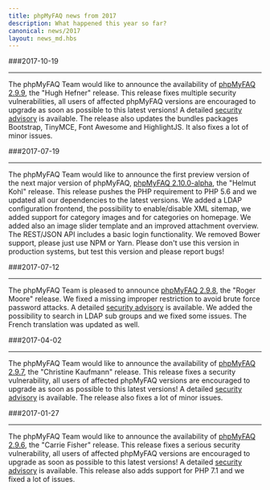 ```yaml
---
title: phpMyFAQ news from 2017
description: What happened this year so far?
canonical: news/2017
layout: news_md.hbs
---
```


###2017-10-19
* * *
The phpMyFAQ Team would like to announce the availability of [phpMyFAQ 2.9.9](/download), the "Hugh Hefner" release.
This release fixes multiple security vulnerabilities, all users of affected phpMyFAQ versions are encouraged to upgrade
as soon as possible to this latest versions! A detailed [security advisory](/security/advisory-2017-04-02) is available.
The release also updates the bundles packages Bootstrap, TinyMCE, Font Awesome and HighlightJS. It also fixes a lot of
minor issues.

###2017-07-19
* * *
The phpMyFAQ Team would like to announce the first preview version of the next major version of phpMyFAQ,
[phpMyFAQ 2.10.0-alpha](/download), the "Helmut Kohl" release. This release pushes the PHP requirement to PHP 5.6 and we
updated all our dependencies to the latest versions. We added a LDAP configuration frontend, the possibility to 
enable/disable XML sitemap, we added support for category images and for categories on homepage. We added also an image 
slider template and an improved attachment overview. The REST/JSON API includes a basic login functionality. We removed
Bower support, please just use NPM or Yarn. Please don't use this version in production systems, but test this version 
and please report bugs!

###2017-07-12
* * *
The phpMyFAQ Team is pleased to announce [phpMyFAQ 2.9.8](/download), the "Roger Moore" release. We fixed a missing 
improper restriction to avoid brute force password attacks. A detailed [security advisory](/security/advisory-2017-07-12)
is available. We added the possibility to search in LDAP sub groups and we fixed some issues. The French translation was
updated as well.

###2017-04-02
* * *
The phpMyFAQ Team would like to announce the availability of [phpMyFAQ 2.9.7](/download), the "Christine Kaufmann"
release. This release fixes a security vulnerability, all users of affected phpMyFAQ versions are encouraged to upgrade
as soon as possible to this latest versions! A detailed [security advisory](/security/advisory-2017-04-02) is available.
The release also fixes a lot of minor issues.

###2017-01-27
* * *
The phpMyFAQ Team would like to announce the availability of [phpMyFAQ 2.9.6](/download), the "Carrie Fisher" release.
This release fixes a serious security vulnerability, all users of affected phpMyFAQ versions are encouraged to upgrade
as soon as possible to this latest versions! A detailed [security advisory](/security/advisory-2017-01-27) is available.
This release also adds support for PHP 7.1 and we fixed a lot of issues.